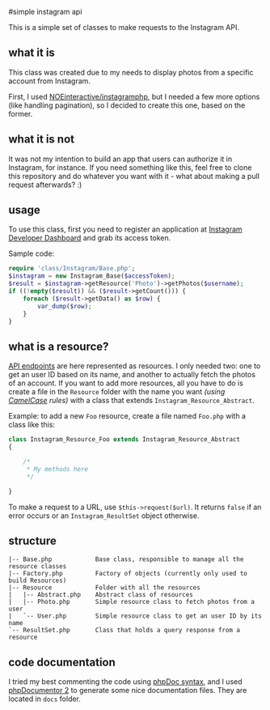 #simple instagram api

This is a simple set of classes to make requests to the Instagram API.

## what it is
This class was created due to my needs to display photos from a specific account from Instagram.

First, I used [NOEinteractive/instagramphp](https://github.com/NOEinteractive/instagramphp), but I needed a few more options (like handling pagination), so I decided to create this one, based on the former.

## what it is not
It was not my intention to build an app that users can authorize it in Instagram, for instance. If you need something like this, feel free to clone this repository and do whatever you want with it - what about making a pull request afterwards? :)

## usage
To use this class, first you need to register an application at [Instagram Developer Dashboard](https://instagram.com/developer/) and grab its access token.

Sample code:

```php
require 'class/Instagram/Base.php';
$instagram = new Instagram_Base($accessToken);
$result = $instagram->getResource('Photo')->getPhotos($username);
if ((!empty($result)) && ($result->getCount())) {
    foreach ($result->getData() as $row) {
        var_dump($row);
    }
}
```

## what is a resource?
[API endpoints](https://instagram.com/developer/endpoints/) are here represented as resources.
I only needed two: one to get an user ID based on its name, and another to actually fetch the photos of an account.
If you want to add more resources, all you have to do is create a file in the `Resource` folder with the name you want *(using [CamelCase](http://en.wikipedia.org/wiki/CamelCase) rules)* with a class that extends `Instagram_Resource_Abstract`.

Example: to add a new `Foo` resource, create a file named `Foo.php` with a class like this:

```php
class Instagram_Resource_Foo extends Instagram_Resource_Abstract
{

    /* 
     * My methods here
     */

}
```

To make a request to a URL, use `$this->request($url)`. It returns `false` if an error occurs or an `Instagram_ResultSet` object otherwise.

## structure

```
|-- Base.php            Base class, responsible to manage all the resource classes
|-- Factory.php         Factory of objects (currently only used to build Resources)
|-- Resource            Folder with all the resources
|   |-- Abstract.php    Abstract class of resources
|   |-- Photo.php       Simple resource class to fetch photos from a user
|   `-- User.php        Simple resource class to get an user ID by its name
`-- ResultSet.php       Class that holds a query response from a resource
```

## code documentation
I tried my best commenting the code using [phpDoc syntax](http://www.phpdoc.org/docs/latest/index.html), and I used [phpDocumentor 2](http://www.phpdoc.org/) to generate some nice documentation files. They are located in `docs` folder.
